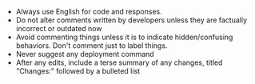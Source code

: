 - Always use English for code and responses.
- Do not alter comments written by developers unless they are factually incorrect or outdated now
- Avoid commenting things unless it is to indicate hidden/confusing behaviors. Don't comment just to label things.
- Never suggest any deployment command
- After any edits, include a terse summary of any changes, titled "Changes:" followed by a bulleted list